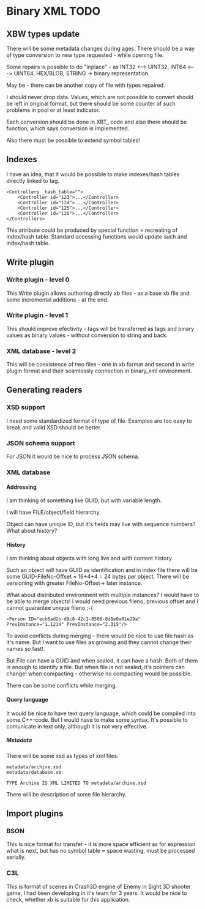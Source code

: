 # Binary XML TODO

## XBW types update

There will be some metadata changes during ages.
There should be a way of type conversion to new type requested - while opening file.

Some repairs is possible to do "inplace" - as INT32 <--> UINT32, INT64 <---> UINT64, HEX/BLOB, STRING -> binary representation.

May be - there can be another copy of file with types repaired.

I should never drop data. Values, which are not possible to convert should be left in original format, but there should be some counter of such problems in pool or at least indicator.

Each conversion should be done in XBT_ code and also there should be function, which says conversion is implemented.

Also there must be possible to extend symbol tables!


## Indexes

I have an idea, that it would be possible to make indexes/hash tables directly linked to tag.

    <Controllers _hash_table="">
        <Controller id="123">...</Controller>
        <Controller id="124">...</Controller>
        <Controller id="125">...</Controller>
        <Controller id="126">...</Controller>
    </Controllers>

This attribute could be produced by special function = recreating of index/hash table. Standard accessing functions would update such and index/hash table.

## Write plugin

### Write plugin - level 0

This Write plugin allows authoring directly xb files - as a base xb file and some incremental additions - at the end.

### Write plugin - level 1

This should improve efectivity - tags will be transferred as tags and binary values as binary values - without conversion to string and back.

### XML database - level 2

This will be coexistence of two files - one in xb format and second in write plugin format and their seamlessly connection in binary\_xml environment.

## Generating readers

### XSD support

I need some standardized format of type of file. Examples are too easy to break and valid XSD should be better.

### JSON schema support

For JSON it would be nice to process JSON schema.

### XML database

#### Addressing

I am thinking of something like GUID, but with variable length.

I will have FILE/object/field hierarchy.

Object can have unique ID, but it's fields may live with sequence numbers? What about history?

#### History

I am thinking about objects with long live and with content history.

Such an object will have GUID as identification and in index file there will be some GUID-FileNo-Offset = 16+4+4 = 24 bytes per object. There will be versioning with greater FileNo-Offset-> later instance.

What about distributed environment with multiple instances? I would have to be able to merge objects! I would need previous fileno, previous offset and I cannot guarantee unique fileno :-(

    <Person ID="ecb6ad2b-d9c8-42c1-8506-8d8e0a01e29a" PrevInstance="1.1214" PrevInstance="2.315"/>

To avoid conflicts during merging - there would be nice to use file hash as it's name.
But I want to use files as growing and they cannot change their names so fast!.

But File can have a GUID and when sealed, it can have a hash. Both of them is enough to identify a file. But when file is not sealed, it's pointers can change! when compacting - otherwise no compacting would be possible.

There can be some conflicts while merging.


#### Query language

It would be nice to have text query language, which could be compiled into some C++-code.
But I would have to make some syntax.
It's possible to comunicate in text only, although it is not very effective.

##### Metadata

There will be some xsd as types of xml files.

    metadata/archive.xsd
    metadata/database.xb

    TYPE Archive IS XML LIMITED TO metadata/archive.xsd



There will be description of some file hierarchy.

    




## Import plugins

### BSON

This is nice format for transfer - it is more space efficient as for expression what is next, but has no symbol table = space wasting, must be processed serially.

### C3L

This is format of scenes in Crash3D engine of Enemy in Sight 3D shooter game, I had been developing in it's team for 3 years. It would be nice to check, whether xb is suitable for this application.
